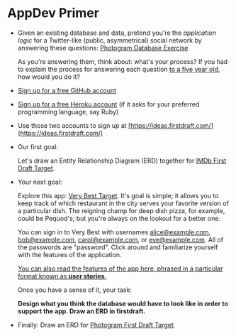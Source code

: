 # AppDev Primer

 - Given an existing database and data, pretend you're the _application logic_ for a Twitter-like (public, asymmetrical) social network by answering these questions: [Photogram Database Exercise](https://docs.google.com/spreadsheets/d/104IDD206ubqloGZbjtSUAYwfOsFpiC6bQ3C11Re57M4/edit#gid=0)
 
    As you're answering them, think about: what's your process? If you had to explain the process for answering each question [to a five year old](https://vimeo.com/27060669), how would you do it?
 
 - [Sign up for a free GitHub account](https://github.com/join)
 
 - [Sign up for a free Heroku account](https://signup.heroku.com/) (if it asks for your preferred programming language, say Ruby)
 
 - Use those two accounts to sign up at [https://ideas.firstdraft.com/](https://ideas.firstdraft.com/)
 
 - Our first goal:
 
    Let's draw an Entity Relationship Diagram (ERD) together for [IMDb First Draft Target](https://appdev-primer-imdb.herokuapp.com/).
 
 - Your next goal:
 
    Explore this app: [Very Best Target](http://very-best-demo-pr-3.herokuapp.com/). It's goal is simple; it allows you to keep track of which restaurant in the city serves your favorite version of a particular dish. The reigning champ for deep dish pizza, for example, could be Pequod's; but you're always on the lookout for a better one.
 
    You can sign in to Very Best with usernames alice@example.com, bob@example.com, carol@example.com, or eve@example.com. All of the passwords are "password". Click around and familiarize yourself with the features of the application.
 
    [You can also read the features of the app here, phrased in a particular format known as **user stories**.](https://gist.github.com/raghubetina/f0e2d7d73dd996c014904b5fb24e4e61)
  
    Once you have a sense of it, your task:
 
    **Design what you think the database would have to look like in order to support the app. Draw an ERD in firstdraft.**
 
 - Finally: Draw an ERD for [Photogram First Draft Target](https://appdev-primer-photogram.herokuapp.com/users/sign_up).